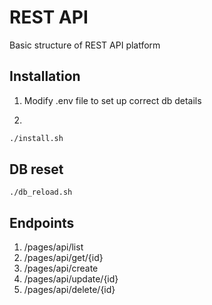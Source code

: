 # REST API

Basic structure of REST API platform

## Installation

1. Modify .env file to set up correct db details

2.
```bash
./install.sh
```

## DB reset

```
./db_reload.sh
```

## Endpoints
1. /pages/api/list
2. /pages/api/get/{id}
3. /pages/api/create
4. /pages/api/update/{id}
5. /pages/api/delete/{id}